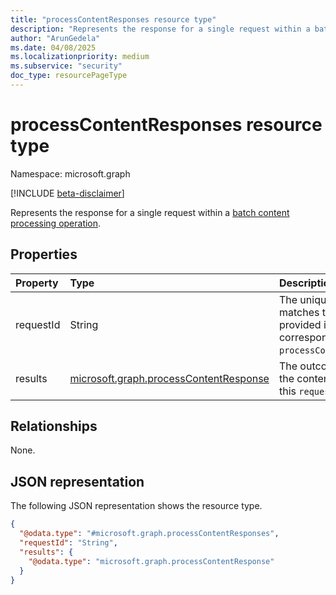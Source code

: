 ```yaml
---
title: "processContentResponses resource type"
description: "Represents the response for a single request within a batch content processing operation."
author: "ArunGedela"
ms.date: 04/08/2025
ms.localizationpriority: medium
ms.subservice: "security"
doc_type: resourcePageType
---
```


# processContentResponses resource type

Namespace: microsoft.graph

[!INCLUDE [beta-disclaimer](../../includes/beta-disclaimer.md)]

Represents the response for a single request within a [batch content processing operation](../api/tenantdatasecurityandgovernance-processcontentasync.md).

## Properties

|Property|Type|Description|
|:---|:---|:---|
|requestId|String|The unique identifier that matches the `requestId` provided in the corresponding `processContentBatchRequest`.|
|results|[microsoft.graph.processContentResponse](../resources/processcontentresponse.md)|The outcome of processing the content associated with this `requestId`. Required.|

## Relationships

None.

## JSON representation

The following JSON representation shows the resource type.
<!-- {
  "blockType": "resource",
  "@odata.type": "microsoft.graph.processContentResponses"
}
-->
``` json
{
  "@odata.type": "#microsoft.graph.processContentResponses",
  "requestId": "String",
  "results": {
    "@odata.type": "microsoft.graph.processContentResponse"
  }
}
```
